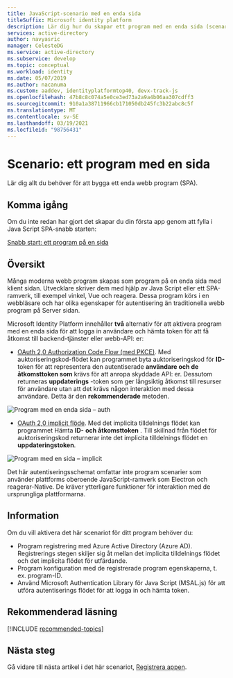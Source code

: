 ```yaml
---
title: JavaScript-scenario med en enda sida
titleSuffix: Microsoft identity platform
description: Lär dig hur du skapar ett program med en enda sida (scenario översikt) med hjälp av Microsoft Identity Platform.
services: active-directory
author: navyasric
manager: CelesteDG
ms.service: active-directory
ms.subservice: develop
ms.topic: conceptual
ms.workload: identity
ms.date: 05/07/2019
ms.author: nacanuma
ms.custom: aaddev, identityplatformtop40, devx-track-js
ms.openlocfilehash: 47b8c8c074a5e0ce3ed73a2a9a4b06aa307cdff3
ms.sourcegitcommit: 910a1a38711966cb171050db245fc3b22abc8c5f
ms.translationtype: MT
ms.contentlocale: sv-SE
ms.lasthandoff: 03/19/2021
ms.locfileid: "98756431"
---
```

# <a name="scenario-single-page-application"></a>Scenario: ett program med en sida

Lär dig allt du behöver för att bygga ett enda webb program (SPA).

## <a name="getting-started"></a>Komma igång

Om du inte redan har gjort det skapar du din första app genom att fylla i Java Script SPA-snabb starten:

[Snabb start: ett program på en sida](./quickstart-v2-javascript.md)

## <a name="overview"></a>Översikt

Många moderna webb program skapas som program på en enda sida med klient sidan. Utvecklare skriver dem med hjälp av Java Script eller ett SPA-ramverk, till exempel vinkel, Vue och reagera. Dessa program körs i en webbläsare och har olika egenskaper för autentisering än traditionella webb program på Server sidan.

Microsoft Identity Platform innehåller **två** alternativ för att aktivera program med en enda sida för att logga in användare och hämta token för att få åtkomst till backend-tjänster eller webb-API: er:

- [OAuth 2,0 Authorization Code Flow (med PKCE)](./v2-oauth2-auth-code-flow.md). Med auktoriseringskod-flödet kan programmet byta auktoriseringskod för **ID-** token för att representera den autentiserade **användare och de åtkomsttoken som** krävs för att anropa skyddade API: er. Dessutom returneras **uppdaterings** -token som ger långsiktig åtkomst till resurser för användare utan att det krävs någon interaktion med dessa användare. Detta är den **rekommenderade** metoden.

![Program med en enda sida – auth](./media/scenarios/spa-app-auth.svg)

- [OAuth 2,0 implicit flöde](./v2-oauth2-implicit-grant-flow.md). Med det implicita tilldelnings flödet kan programmet Hämta **ID-** **och åtkomsttoken** . Till skillnad från flödet för auktoriseringskod returnerar inte det implicita tilldelnings flödet en **uppdateringstoken**.

![Program med en sida – implicit](./media/scenarios/spa-app.svg)

Det här autentiseringsschemat omfattar inte program scenarier som använder plattforms oberoende JavaScript-ramverk som Electron och reagerar-Native. De kräver ytterligare funktioner för interaktion med de ursprungliga plattformarna.

## <a name="specifics"></a>Information

Om du vill aktivera det här scenariot för ditt program behöver du:

* Program registrering med Azure Active Directory (Azure AD). Registrerings stegen skiljer sig åt mellan det implicita tilldelnings flödet och det implicita flödet för utfärdande.
* Program konfiguration med de registrerade program egenskaperna, t. ex. program-ID.
* Använd Microsoft Authentication Library för Java Script (MSAL.js) för att utföra autentiserings flödet för att logga in och hämta token.

## <a name="recommended-reading"></a>Rekommenderad läsning

[!INCLUDE [recommended-topics](../../../includes/active-directory-develop-scenarios-prerequisites.md)]

## <a name="next-steps"></a>Nästa steg

Gå vidare till nästa artikel i det här scenariot, [Registrera appen](scenario-spa-app-registration.md).
